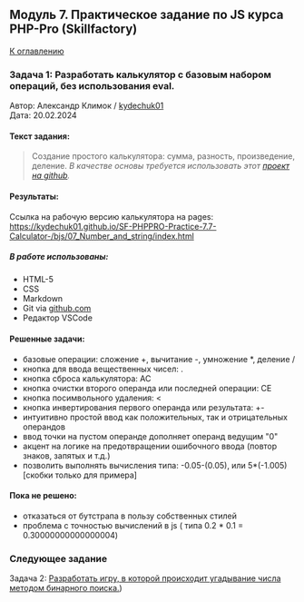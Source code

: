 
## Модуль 7. Практическое задание по JS курса PHP-Pro (Skillfactory)

[К оглавлению](../../README.MD)

### Задача 1: Разработать калькулятор с базовым набором операций, без использования eval.

Автор: Александр Климок / [kydechuk01](https://github.com/kydechuk01/)
<br>Дата: 20.02.2024

#### Текст задания:
>Создание простого калькулятора: сумма, разность, произведение, деление.
>*В качестве основы требуется использовать этот [проект на github](https://github.com/SkillfactoryCoding/php/tree/master/bjs/07_Number_and_string).*

#### Результаты:
Ссылка на рабочую версию калькулятора на pages:
https://kydechuk01.github.io/SF-PHPPRO-Practice-7.7-Calculator-/bjs/07_Number_and_string/index.html
##### В работе использованы:
- HTML-5
- CSS
- Markdown
- Git via [github.com](https://github.com)
- Редактор VSCode


#### Решенные задачи:
 - базовые операции: сложение +, вычитание -, умножение *, деление /
 - кнопка для ввода вещественных чисел: .
 - кнопка сброса калькулятора: AC
 - кнопка очистки второго операнда или последней операции: CE
 - кнопка посимвольного удаления: <
 - кнопка инвертирования первого операнда или результата: +-
 - интуитивно простой ввод как положительных, так и отрицательных операндов
 - ввод точки на пустом операнде дополняет операнд ведущим "0"
 - акцент на логике на предотвращении ошибочного ввода (повтор знаков, запятых и т.д.)
 - позволить выполнять вычисления типа: -0.05-(0.05), или 5*(-1.005) [скобки только для примера]

#### Пока не решено:
 - отказаться от бутстрапа в пользу собственных стилей
 - проблема с точностью вычислений в js ( типа 0.2 * 0.1 = 0.30000000000000004)


### Следующее задание

Задача 2: [Разработать игру, в которой происходит угадывание числа методом бинарного поиска.](../08_if_else/README.MD))




